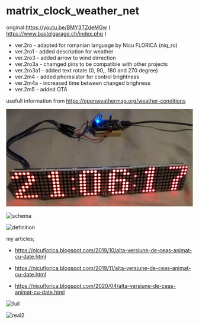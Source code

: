# matrix_clock_weather_net
original:https://youtu.be/BMY3TZdeMGw ( https://www.bastelgarage.ch/index.php )

 * ver.2ro - adapted for romanian language by Nicu FLORICA (niq_ro)
 * ver.2ro1 - added description for weather
 * ver.2ro3 - added arrow to wind dirrection
 * ver.2ro3a - chamged pins to be compatible with other projects
 * ver.2ro3a1 - added text rotate (0, 90,, 180 and 270 degree)
 * ver.2m4 - added phoresistor for control brightness
 * ver.2m4a - increased time between changed brighness
 * ver.2m5 - added OTA

usefull information from https://openweathermap.org/weather-conditions

![test](https://github.com/tehniq3/matrix_clock_weather_net/blob/master/LEDMatricV2ro1.jpg)

![schema](https://1.bp.blogspot.com/-nNDzwGoRYHE/XcBzJ1GMmcI/AAAAAAAAa1A/GivAhHbv81Yo9Z9Kfyl70wr7OWEqess-wCLcBGAsYHQ/s1600/WeMos_D1_Mini_4MAX7219.png)

![definition](https://1.bp.blogspot.com/-z4VFtTgf9KA/XZm39yKVjRI/AAAAAAAAah8/X7Mf164rQD0NOY-MAGrxFexasE91BtzygCLcBGAsYHQ/s1600/conexion.jpg)


my articles;

- https://nicuflorica.blogspot.com/2019/10/alta-versiune-de-ceas-animat-cu-date.html

- https://nicuflorica.blogspot.com/2019/11/alta-versiune-de-ceas-animat-cu-date.html

- https://nicuflorica.blogspot.com/2020/04/alta-versiune-de-ceas-animat-cu-date.html

![full](https://1.bp.blogspot.com/-JsBCE5y0utY/XonfOhZ6NmI/AAAAAAAAb04/Z4wQ6mCO5L4u4h52qTMr-DrlsPR8SnzsgCLcBGAsYHQ/s1600/marqueeclock_schematic.png)

![real2](https://1.bp.blogspot.com/-1H7czTsnmCU/XonLb8NYZoI/AAAAAAAAb0Y/uRPQ6Rqxvp4clghIyd0hdb00Y7Oom4HoACLcBGAsYHQ/s1600/altceas3.jpg)

